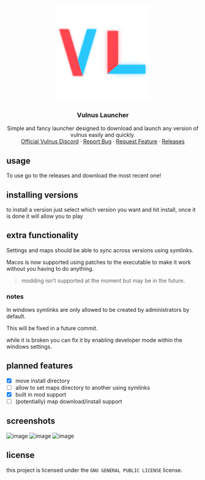 <!-- trololololololololololololololololololtrololololololololololololololololololtrololololololololololololololololololtrololololololololololololololololololtrololololololololololololololololololtrololololololololololololololololololtrololololololololololololol -->
<br />
<p align="center">
  <a href="https://github.com/RiskiVR/BSLegacyLauncher">
    <img src="https://github.com/pozm/vulnus-launcher/blob/master/Media/VulnusLauncherLogo.png" alt="Logo" width="250" height="250">
  </a>

  <h3 align="center">Vulnus Launcher</h3>

  <p align="center">
    Simple and fancy launcher designed to download and launch any version of vulnus easily and quickly.
    <br />
    <a href="https://discord.gg/vulnus">Official Vulnus Discord</a>
    ·
    <a href="https://github.com/pozm/vulnus-launcher/issues">Report Bug</a>
    ·
    <a href="https://github.com//pozm/vulnus-launcher/issues">Request Feature</a>
	·
    <a href="https://github.com/pozm/vulnus-launcher/releases">Releases</a>
  </p>
</p>

## usage
To use go to the releases and download the most recent one!

## installing versions
to install a version just select which version you want and hit install, once it is done it will allow you to play

## extra functionality
Settings and maps should be able to sync across versions using symlinks.

Macos is now supported using patches to the executable to make it work without you having to do anything.
> modding isn't supported at the moment but may be in the future.

### notes
In windows symlinks are only allowed to be created by administrators by default. 

This will be fixed in a future commit.

while it is broken you can fix it by enabling developer mode within the windows settings.

## planned features
- [x] move install directory
- [ ] allow to set maps directory to another using symlinks
- [x] built in mod support
- [ ] (potentially) map download/install support

## screenshots

![image](https://user-images.githubusercontent.com/44528100/165637876-33a99a96-1ccf-4238-90bc-21b5b72b0288.png)
![image](https://user-images.githubusercontent.com/44528100/165637908-ec56035e-da85-41e4-9f1c-5d317b807233.png)
![image](https://user-images.githubusercontent.com/44528100/165637949-77f386e0-c605-451c-957a-b10d0ff1f8af.png)

## license
this project is licensed under the `GNU GENERAL PUBLIC LICENSE` license.
